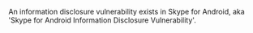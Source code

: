 An information disclosure vulnerability exists in Skype for Android, aka 'Skype for Android Information Disclosure Vulnerability'.
